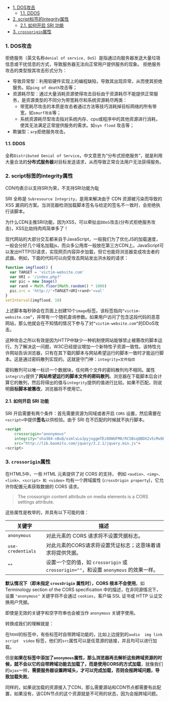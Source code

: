 - [1. DOS攻击](#1-dos攻击)
  - [1.1. DDOS](#11-ddos)
- [2. script标签的integrity属性](#2-script标签的integrity属性)
  - [2.1. 如何开启 SRI 功能](#21-如何开启-sri-功能)
- [3. `crossorigin`属性](#3-crossorigin属性)

### 1. DOS攻击

拒绝服务（英文名称`denial of service, DoS`）是指通过向服务器发送大量垃圾信息或干扰信息的方式，导致服务器无法向正常用户提供服务的现象。
拒绝服务攻击的类型按其攻击形式分为：
- 导致异常型：利用软硬件实现上的编程缺陷，导致其出现异常，从而使其拒绝服务。如`ping of death`攻击等；
- 资源耗尽型：通过大量消耗资源使得攻击目标由于资源耗尽不能提供正常服务，是资源类型的不同分为带宽耗尽和系统资源耗尽两类：
  - 带宽耗尽攻击的本质是攻击者通过方法等技巧消耗掉目标网络的所有带宽，如`smurf攻击`等；
  - 系统资源耗尽型攻击指对系统内存、cpu或程序中的其他资源进行消耗，使其无法满足正常提供服务的需求。如`syn flood` 攻击等；
- 欺骗型：`arp`拒绝服务攻击。



#### 1.1. DDOS

全称`Distributed Denial of Service`，中文意思为“分布式拒绝服务”，就是利用大量合法的**分布式服务器**对目标发送请求，从而导致正常合法用户无法获得服务。


### 2. script标签的integrity属性

CDN均表示以支持SRI为荣，不支持SRI功能为耻

SRI 全称是 `Subresource Integrity`，是用来解决由于 CDN 资源被污染而导致的 XSS 漏洞的方案。当浏览器检测加载脚本签名与给定的签名不一致时，会拒绝执行该脚本。

为什么CDN主推SRI功能，因为XSS，可以牵扯出`DDoS`攻击(分布式拒绝服务攻击)，XSS比劫持肉鸡简单多了！

现代网站的大部分交互都来自于JavaScript，一般我们为了优化JS的加载速度，一般会分好几个域名加载js，而众多公用库一般放在第三方CDN上。JavaScript可以发出HTTP(S)请求，实现网页内容异步加载，但它也能将浏览器变成攻击者的武器。例如，下面的代码可以向受攻击网站发出洪水般的请求：

```javascript
function imgflood() {  
  var TARGET = 'victim-website.com'
  var URI = '/index.php?'
  var pic = new Image()
  var rand = Math.floor(Math.random() * 1000)
  pic.src = 'http://'+TARGET+URI+rand+'=val'
}
setInterval(imgflood, 10)
```

上述脚本每秒钟会在页面上创建10个`image`标签。该标签指向`“victim-website.com”`，并带有一个随机查询参数。如果用户访问了包含这段代码的恶意网站，那么他就会在不知情的情况下参与了对`“victim-website.com”`的DDoS攻击。

这种攻击之所以有效是因为HTTP中缺少一种机制使网站能够禁止被篡改的脚本运行。为了解决这一问题，W3C已经提议增加一个新特性子资源一致性。该特性允许网站告诉浏览器，只有在其下载的脚本与网站希望运行的脚本一致时才能运行脚本。这是通过密码散列实现的。这就是守门神：`integrity=文件指纹`

密码散列可以唯一标识一个数据块，任何两个文件的密码散列均不相同。属性`integrity`提供了**网站希望运行的脚本文件的密码散列**。浏览器在下载脚本后会计算它的散列，然后将得出的值与`integrity`提供的值进行比较。如果不匹配，则说明**目标脚本被篡改**，浏览器将不使用它。



#### 2.1. 如何开启 SRI 功能

SRI 开启需要有两个条件：首先需要资源为同域或者开启 `CORS` 设置，然后需要在`<script>`中提供**签名**以供校验。由于 SRI 在不匹配的时候就不执行脚本。

```html
<script 
    crossorigin="anonymous" 
    integrity="sha384-xBuQ/xzmlsLoJpyjoggmTEz8OWUFM0/RC5BsqQBDX2v5cMvDHcMakNTNrHIW2I5f" 
    src="http://lib.baomitu.com/jquery/3.2.1/jquery.min.js">
<script>
```

### 3. `crossorigin`属性

在HTML5中，一些 HTML 元素提供了对 CORS 的支持， 例如 `<audio>、<img>、<link>、<script> 和 <video>` 均有一个跨域属性 (`crossOrigin property`)，它允许你配置元素获取数据的 CORS 请求。 

> The crossorigin content attribute on media elements is a CORS settings attribute.

这些属性是枚举的，并具有以下可能的值：

|关键字|描述|
|---|---|
|`anonymous`|	对此元素的 CORS 请求将不设置凭据标志。|
|`use-credentials`|	对此元素的CORS请求将设置凭证标志；这意味着请求将提供凭据。|
|""|	设置一个空的值，如 `crossorigin` 或 `crossorigin=""`，和设置 `anonymous` 的效果一样。|

**默认情况下（即未指定 `crossOrigin` 属性时），CORS 根本不会使用**。如 Terminology section of the CORS specification 中的描述，在非同源情况下，设置 `"anonymous"` 关键字将不会通过 `cookies`，客户端 SSL 证书或 HTTP 认证交换用户凭据。

即使是无效的关键字和空字符串也会被当作 `anonymous` 关键字使用。


转换成我们的理解就是：

在html的标签中，有些标签时自带跨域功能的，比如上边提到的`audio  img link  script  video` 标签，他们的`src`属性可以是任意源的链接，并且均可以进行加载。

但是**如果在标签中添加了`anonymous`属性，那么浏览器再去解析这些跨域资源的时候，就不会以它的自带跨域功能去加载了，而是使用CORS的方式加载**，就像我们的`ajax`一样，**需要服务器设置跨域头，才可以完成加载，否则会报跨域问题，导致加载失败**。

同样的，如果说加载的资源接入了CDN，那么需要源站和CDN节点都需要有此配置，如果没有，该CDN节点的这个资源就是不可用的状态，因为会报跨域问题。

